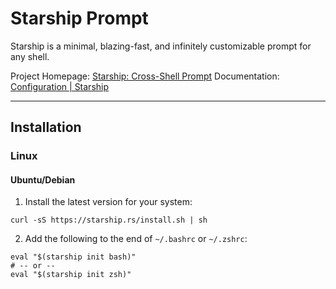 # Starship Prompt
Starship is a minimal, blazing-fast, and infinitely customizable prompt for any shell. 

Project Homepage: [Starship: Cross-Shell Prompt](https://starship.rs/)
Documentation: [Configuration | Starship](https://starship.rs/config/)

---

## Installation

### Linux

#### Ubuntu/Debian

1. Install the latest version for your system:
```
curl -sS https://starship.rs/install.sh | sh
```
2. Add the following to the end of `~/.bashrc` or `~/.zshrc`:
```
eval "$(starship init bash)"
# -- or --
eval "$(starship init zsh)"
```

